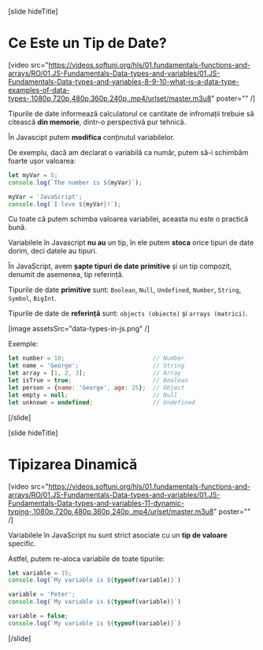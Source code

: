 [slide hideTitle]

# Ce Este un Tip de Date?

[video src="https://videos.softuni.org/hls/01.fundamentals-functions-and-arrays/RO/01.JS-Fundamentals-Data-types-and-variables/01.JS-Fundamentals-Data-types-and-variables-8-9-10-what-is-a-data-type-examples-of-data-types-,1080p,720p,480p,360p,240p,.mp4/urlset/master.m3u8" poster="" /]

Tipurile de date informează calculatorul ce cantitate de infromații trebuie să citească **din memorie**, dintr-o perspectivă pur tehnică.

În Javascipt putem **modifica** conținutul variabilelor. 

De exemplu, dacă am declarat o variabilă ca număr, putem să-i schimbăm foarte ușor valoarea:

``` js live
let myVar = 5;
console.log(`The number is ${myVar}`);

myVar = 'JavaScript';
console.log(`I love ${myVar}!`);
```

Cu toate că putem schimba valoarea variabilei, aceasta nu este o practică bună.

Variabilele în Javascript **nu au** un tip, în ele putem **stoca** orice tipuri de date dorim, deci datele au tipuri.

În JavaScript, avem **șapte tipuri de date primitive** și un tip compozit, denumit de asemenea, tip referință. 

Tipurile de date **primitive** sunt: `Boolean`, `Null`, `Undefined`, `Number`, `String`, `Symbol`, `BigInt`.

Tipurile de date de **referință** sunt: `objects (obiecte)` și `arrays (matrici)`.

[image assetsSrc="data-types-in-js.png" /]

Exemple:
``` js
let number = 10; 					     // Number
let name = 'George';				     // String
let array = [1, 2, 3];				     // Array
let isTrue = true;					     // Boolean
let person = {name: 'George', age: 25};	 // Object
let empty = null;					     // Null
let unknown = undefined;				 // Undefined
```
[/slide]

[slide hideTitle]


# Tipizarea Dinamică

[video src="https://videos.softuni.org/hls/01.fundamentals-functions-and-arrays/RO/01.JS-Fundamentals-Data-types-and-variables/01.JS-Fundamentals-Data-types-and-variables-11-dynamic-typing-,1080p,720p,480p,360p,240p,.mp4/urlset/master.m3u8" poster="" /]

Variabilele în JavaScript nu sunt strict asociate cu un **tip de valoare** specific.

Astfel, putem re-aloca variabile de toate tipurile:

``` js live
let variable = 15; 
console.log(`My variable is ${typeof(variable)}`)

variable = 'Peter'; 
console.log(`My variable is ${typeof(variable)}`)

variable = false;
console.log(`My variable is ${typeof(variable)}`)
```

[/slide]